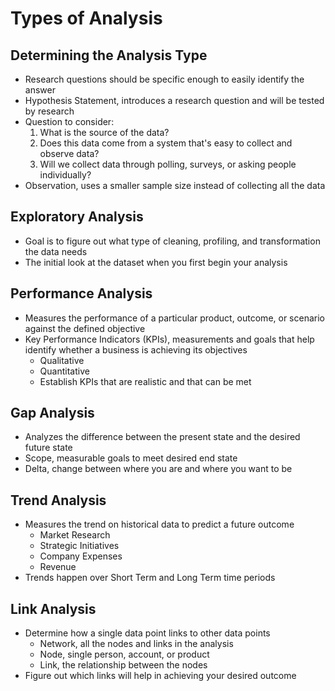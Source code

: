 # Types of Analysis

## Determining the Analysis Type

- Research questions should be specific enough to easily identify the answer
- Hypothesis Statement, introduces a research question and will be tested by research
- Question to consider:
    1. What is the source of the data?
    2. Does this data come from a system that's easy to collect and observe data?
    3. Will we collect data through polling, surveys, or asking people individually?
- Observation, uses a smaller sample size instead of collecting all the data

## Exploratory Analysis

- Goal is to figure out what type of cleaning, profiling, and transformation the data needs
- The initial look at the dataset when you first begin your analysis

## Performance Analysis

- Measures the performance of a particular product, outcome, or scenario against the defined objective
- Key Performance Indicators (KPIs), measurements and goals that help identify whether a business is achieving its objectives
    - Qualitative
    - Quantitative
    - Establish KPIs that are realistic and that can be met
    
## Gap Analysis

- Analyzes the difference between the present state and the desired future state
- Scope, measurable goals to meet desired end state
- Delta, change between where you are and where you want to be

## Trend Analysis

- Measures the trend on historical data to predict a future outcome
    - Market Research
    - Strategic Initiatives
    - Company Expenses
    - Revenue
- Trends happen over Short Term and Long Term time periods

## Link Analysis

- Determine how a single data point links to other data points
    - Network, all the nodes and links in the analysis
    - Node, single person, account, or product
    - Link, the relationship between the nodes
- Figure out which links will help in achieving your desired outcome


